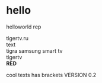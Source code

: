 # hello
helloworld rep



tigertv.ru<br/>
text<br/>
tigra samsung smart tv<br/>
tigertv<br/>
<b>RED</b>

cool texts has brackets
VERSION 0.2
